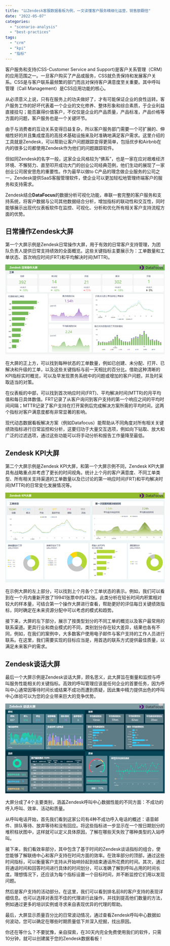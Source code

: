 ```yaml
---
title: "以Zendesk客服数据看板为例，一文读懂客户服务精细化运营，销售额翻倍"
date: "2022-05-07"
categories: 
  - "scenario-analysis"
  - "best-practices"
tags: 
  - "crm"
  - "kpi"
  - "指标"
---
```


客户服务和支持(CSS-Customer Service and Support)是客户关系管理（CRM）的应用范围之一。一旦客户购买了产品或服务，CSS就负责保持和发展客户关系。CSS是与客户联系最频繁的部门而且对保持客户满意度至关重要。其中呼叫管理（Call Management）是CSS应用功能的核心。

从必须意义上说，只有在服务上的功夫做好了，才有可能保证企业的良性运转。客户服务⼯作的好坏代表着⼀个企业的⽂化修养、整体形象和综合素质，于企业利益直接挂勾；能否赢得价值客户，不仅仅是企业的产品质量，产品标准，产品价格等方面的问题，客户服务也是⼀个关键环节。

由于与消费者的互动关系变得日益复杂，所以客户服务部门需要一个可扩展的、伸缩性好的并且集成度高的高技术基础设施来及时准确地满足客户需求。这里介绍的工具就是Zendesk，可以帮助让客户问题跟踪变得更简单，包括优步和Airbnb在内的很多公司都使用Zendesk作为他们的问题跟踪软件。

但如同Zendesk的名字一般，这家企业风格较为“佛系”，也是一家在应对艰难经济环境、不懈努力、直至叩开成功大门的创业公司经典范例，他们生动的展现了一家创业公司居安思危的重要性。作为最早以做to C产品的理念做企业服务的公司之一，Zendesk提供SaaS客服管理软件，使企业可以更加轻松地管理终端客户的服务和支持需求。

Zendesk结合**DataFocus**的数据分析可视化功能，串联一套完整的客户服务和支持系统，将客户数据与公司其他数据结合分析，增加指标的联动性和交互性，同时能够展示出现代仪表板软件在监控、可视化、分析和优化所有相关客户支持流程方面的优势。

## **日常操作Zendesk大屏**

第一个大屏示例是Zendesk日常操作大屏，用于有效的日常客户支持管理，为团队负责人提供日常支持绩效的全面概览。这些关键指标主要展示为：工单数量和工单状态、首次响应时间(FRT)和平均解决时间(MTTR)。

![01Zendesk日常操作大屏](images/1651907245-01zendesk.png)

在大屏的正上方，可以找到每种状态的工单数量，例如已创建、未分配、打开、已解决和升级的工单，以及这些关键指标与前一天相比的百分比。借助这种清晰的KPI指标实时概览，可以及早发现票务系统中的问题或增加的客户问题，并及时采取适当的对策。

在仪表板的中部，可以找到首次响应时间(FRT)、平均解决时间(MTTR)的月平均值和每日具体数值。FRT记录了从客户询问到客户支持的第一个响应之间的平均时间间隔；MTTR记录了客户支持在打开案例后完成解决方案所需的平均时间，这两个指标对客户满意度都有非常显著的影响。

现代动态数据看板解决方案（例如Datafocus）能帮助从不同角度对所有相关关键绩效指标进行日常监控和分析，这要归功于大量交互选项，例如向下钻取、放大和广泛的过滤选项，通过这些功能可以将手动分析和报告工作量降至最低。

## **Zendesk KPI大屏**

第二个大屏示例是Zendesk KPI大屏，和第一个大屏示例不同，Zendesk KPI大屏具有战略重点并考虑了更长的时间视角。统计上个月的客户满意度、不同工单类型、所有相关支持渠道的工单数量以及已讨论的第一响应时间(FRT)和平均解决时间(MTTR)的日常变化发展情况等。

![02Zendesk KPI大屏](images/1651907251-02zendesk-kpi.png)

在示例大屏的左上部分，可以找到上个月各个工单状态的表示。例如，我们可以看到在一个月内重新开放了19941张票中的412张。此类分析在较长时间内积累相对较大的样本量，可结合第一个操作大屏进行查看，帮助更好的评估每日关键绩效指标，同时确定在未来资源分配中可以考虑的模式和趋势。

接下来，大屏的左下部分，展示了按类型划分的不同工单的概览以及客户最常用的联系渠道。更具行业和商业模式的不同，类别划分存在较大差异，结果也各有不同，例如，在我们的案例中，大多数客户使用电子邮件与客户支持的工作人员进行联系。在这里，我们需要实现的目标应当是，用首选的联系方式提供最佳质量，以满足未来客户的需求。

## **Zendesk谈话大屏**

最后一个大屏示例是Zendesk谈话大屏，顾名思义，此大屏旨在衡量和监控与呼叫服务性能相关的关键指标。高效的呼叫管理应该是任何企业的首要任务，因为呼叫中心通常因等待时间长或结果不成功而遭到质疑，因此集中精力提供出色的呼叫中心体验可以为您的企业带来巨大的竞争优势。

![03Zendesk谈话大屏](images/1651907256-03zendesk.png)

大屏分成了4个主要类别，涵盖Zendesk呼叫中心数据性能的不同方面：不成功的呼入呼叫、效率、活动和质量。

从呼叫电话开始，首先我们看到这家公司有4种不成功呼入电话的概述：语音邮件、排队等待、放弃等待和没有回应。将这些指标进一步显示在一个按日期划分的堆积柱状图中，这样就可以定义具体原因，了解在哪些天失败了哪种类型的入站呼叫。

接下来，我们看效率部分，其中包含了基于时间的Zendesk谈话指标的组合，使您能够了解联络中心和客户支持在时间方面的效率。在效率部分的顶部，通过这些时间指标，可以衡量客户支持从开始响铃起到结束通话所花费的时间。其次，通过将通话时间和回答时间进行具体的时间划分，可以准确了解到呼叫占用的时间长度。理想情况下，还应该为每个指标设置一个目标时间，并不断监控它们用以发现问题。

然后是客户支持的活动部分。在这里，我们可以看到排名前8的客户支持的表现详细信息。也可以选择对表现不佳的代理进行此操作，并找到提高他们数量的方法，例如通过更多的培训实例或寻求来自表现优异的代理的帮助。

最后，大屏显示质量百分比的日常波动情况，通过查看Zendesk呼叫中心数据如何波动，您可以确定在哪些时期质量低下并深入挖掘，找出原因。

你还在等什么？不要犹豫，亲自探索，在30天内完全免费使用我们的软件，只需10分钟，就可以创建属于您的Zendesk数据看板！
